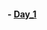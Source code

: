 
#### - [Day_1](https://github.com/JangHyoGwang/TIL/blob/main/%EB%84%A5%EC%82%AC%ED%81%AC%EB%A1%9C/Day_1.md)
